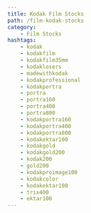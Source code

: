 ```yaml
---
title: Kodak Film Stocks
path: /film-kodak-stocks
category:     
    - Film Stocks
hashtags:
    - kodak
    - kodakfilm
    - kodakfilm35mm
    - kodaklosers
    - madewithkodak
    - kodakprofessional
    - kodakportra
    - portra
    - portra160
    - portra400
    - portra800    
    - kodakportra160
    - kodakportra400
    - kodakportra800
    - kodakektar100  
    - kodakgold
    - kodakgold200
    - kodak200
    - gold200
    - kodakproimage100
    - kodakcolor
    - kodakektar100
    - trix400
    - ektar100
---
```

